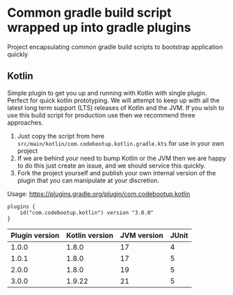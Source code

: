 # Common gradle build script wrapped up into gradle plugins 
Project encapsulating common gradle build scripts to bootstrap application quickly

## Kotlin
Simple plugin to get you up and running with Kotlin with single plugin.  Perfect for quick kotlin prototyping. We will 
attempt to keep up with all the latest long term support (LTS) releases of Kotlin and the JVM.
If you wish to use this build script for production use then we recommend three approaches.  

1. Just copy the script from here ```src/main/kotlin/com.codebootup.kotlin.gradle.kts``` for use in your own project
2. If we are behind your need to bump Kotlin or the JVM then we are happy to do this just create an issue, and we should 
   service this quickly.
3. Fork the project yourself and publish your own internal version of the plugin that you can manipulate at your 
   discretion. 

Usage: https://plugins.gradle.org/plugin/com.codebootup.kotlin 
```
plugins {
    id("com.codebootup.kotlin") version "3.0.0"
}
```
| Plugin version | Kotlin version | JVM version | JUnit |
|----------------|----------------|-------------|-------|
| 1.0.0          | 1.8.0          | 17          | 4     |    
| 1.0.1          | 1.8.0          | 17          | 5     |
| 2.0.0          | 1.8.0          | 19          | 5     |
| 3.0.0          | 1.9.22         | 21          | 5     |
